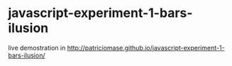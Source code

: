 # javascript-experiment-1-bars-ilusion

live demostration in http://patriciomase.github.io/javascript-experiment-1-bars-ilusion/
